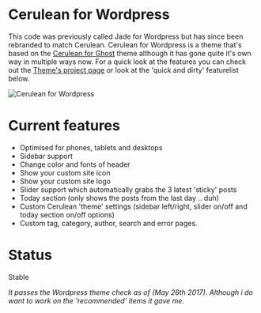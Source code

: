 Cerulean for Wordpress
==================
This code was previously called Jade for Wordpress but has since been rebranded to match Cerulean. Cerulean for Wordpress is a theme that's based on the [Cerulean for Ghost](https://github.com/boumannm/cerulean-for-ghost) theme although it has gone quite it's own way in multiple ways now. For a quick look at the features you can check out the [Theme's project page](http://michaelboumann.info/collection/#ceruleanwp) or look at the 'quick and dirty' featurelist below.

![Cerulean for Wordpress](https://github.com/boumannm/cerulean-for-wordpress/blob/master/screenshot.png)

# Current features
- Optimised for phones, tablets and desktops
- Sidebar support
- Change color and fonts of header
- Show your custom site icon
- Show your custom site logo
- Slider support which automatically grabs the 3 latest 'sticky' posts
- Today section (only shows the posts from the last day .. duh)
- Custom Cerulean 'theme' settings (sidebar left/right, slider on/off and today section on/off options)
- Custom tag, category, author, search and error pages. 

# Status
Stable

*It passes the Wordpress theme check as of (May 26th 2017). Although i do want to work on the 'recommended' items it gave me.*
